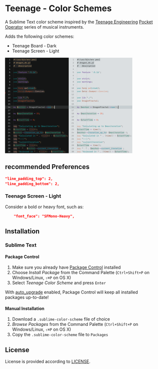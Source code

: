 # Teenage - Color Schemes

A Sublime Text color scheme inspired by the [Teenage Engineering](https://teenage.engineering) [Pocket Operator](https://teenage.engineering/products/po) series of musical instruments.

Adds the following color schemes:

- Teenage Board - Dark
- Teenage Screen - Light

![Preview](Preview.png)

## recommended Preferences

```json
"line_padding_top": 2,
"line_padding_bottom": 2,
```

### Teenage Screen - Light

Consider a bold or heavy font, such as:

```json
    "font_face": "SFMono-Heavy",
```


## Installation

### Sublime Text

#### Package Control

1. Make sure you already have [Package Control](http://wbond.net/sublime_packages/package_control/) installed
2. Choose *Install Package* from the Command Palette (`Ctrl+Shift+P` on Windows/Linux, `⇧⌘P` on OS X)
3. Select *Teenage Color Scheme* and press `Enter`

With [auto_upgrade](http://wbond.net/sublime_packages/package_control/settings/) enabled, Package Control will keep all installed packages up-to-date!

#### Manual Installation

1. Download a `.sublime-color-scheme` file of choice
2. *Browse Packages* from the Command Palette (`Ctrl+Shift+P` on Windows/Linux, `⇧⌘P` on OS X)
3. Copy the `.sublime-color-scheme` file to `Packages`

## License

License is provided according to [LICENSE](https://github.com/dotHTM/Teenage/master/LICENSE).

